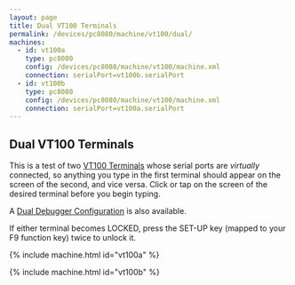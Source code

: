 ```yaml
---
layout: page
title: Dual VT100 Terminals
permalink: /devices/pc8080/machine/vt100/dual/
machines:
  - id: vt100a
    type: pc8080
    config: /devices/pc8080/machine/vt100/machine.xml
    connection: serialPort=vt100b.serialPort
  - id: vt100b
    type: pc8080
    config: /devices/pc8080/machine/vt100/machine.xml
    connection: serialPort=vt100a.serialPort
---
```


Dual VT100 Terminals
--------------------

This is a test of two [VT100 Terminals](../) whose serial ports are *virtually* connected, so anything you type in the first
terminal should appear on the screen of the second, and vice versa.  Click or tap on the screen of the desired terminal before
you begin typing.

A [Dual Debugger Configuration](debugger/) is also available.

If either terminal becomes LOCKED, press the SET-UP key (mapped to your F9 function key) twice to unlock it. 

{% include machine.html id="vt100a" %}

{% include machine.html id="vt100b" %}
